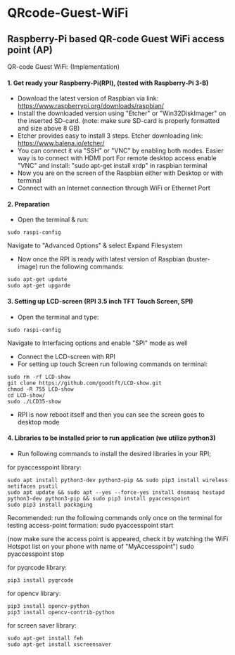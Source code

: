 # QRcode-Guest-WiFi
## Raspberry-Pi based QR-code Guest WiFi access point (AP)

QR-code Guest WiFi: (Implementation)

#### 1. Get ready your Raspberry-Pi(RPI), (tested with Raspberry-Pi 3-B)

- Download the latest version of Raspbian via link: https://www.raspberrypi.org/downloads/raspbian/
- Install the downloaded version using "Etcher" or "Win32DiskImager" on the inserted SD-card. (note: make sure SD-card is properly formatted and size above 8 GB)
- Etcher provides easy to install 3 steps. Etcher downloading link: https://www.balena.io/etcher/
- You can connect it via "SSH" or "VNC" by enabling both modes. Easier way is to connect with HDMI port
  For remote desktop access enable "VNC" and install: "sudo apt-get install xrdp" in raspbian terminal 	
- Now you are on the screen of the Raspbian either with Desktop or with terminal 
- Connect with an Internet connection through WiFi or Ethernet Port

#### 2. Preparation

- Open the terminal & run:
```
sudo raspi-config
```
  Navigate to "Advanced Options" & select Expand Filesystem

- Now once the RPI is ready with latest version of Raspbian (buster-image) run the following commands:

```
sudo apt-get update
sudo apt-get upgarde
```

#### 3. Setting up LCD-screen (RPI 3.5 inch TFT Touch Screen, SPI)

- Open the terminal and type:
```
sudo raspi-config
```
Navigate to Interfacing options and enable "SPI" mode as well
- Connect the LCD-screen with RPI
- For setting up touch Screen run following commands on terminal:
```
sudo rm -rf LCD-show
git clone https://github.com/goodtft/LCD-show.git
chmod -R 755 LCD-show
cd LCD-show/
sudo ./LCD35-show
```
- RPI is now reboot itself and then you can see the screen goes to desktop mode

#### 4. Libraries to be installed prior to run application (we utilize python3)

- Run following commands to install the desired libraries in your RPI;

for pyaccesspoint library:
```	
sudo apt install python3-dev python3-pip && sudo pip3 install wireless netifaces psutil
sudo apt update && sudo apt --yes --force-yes install dnsmasq hostapd python3-dev python3-pip && sudo pip3 install pyaccesspoint
sudo pip3 install packaging
```	
Recommended: run the following commands only once on the terminal for testing access-point formation:
 sudo pyaccesspoint start
 
(now make sure the access point is appeared, check it by watching the WiFi Hotspot list on your phone with name of "MyAccesspoint")
  sudo pyaccesspoint stop

for pyqrcode library:
```
pip3 install pyqrcode
```
for opencv library:
```
pip3 install opencv-python
pip3 install opencv-contrib-python
```
for screen saver library:
```
sudo apt-get install feh
sudo apt-get install xscreensaver
```
